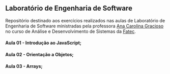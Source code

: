 ## Laboratório de Engenharia de Software

Repositório destinado aos exercícios realizados nas aulas de Laboratório de Engenharia de Software ministradas pela professora [Ana Carolina Gracioso](https://github.com/carolnrg) no curso de Análise e Desenvolvimento de Sistemas da [Fatec](https://www.fatecpp.edu.br/).

#### Aula 01 - Introdução ao JavaScript;
#### Aula 02 - Orientação a Objetos;
#### Aula 03 - Arrays;
